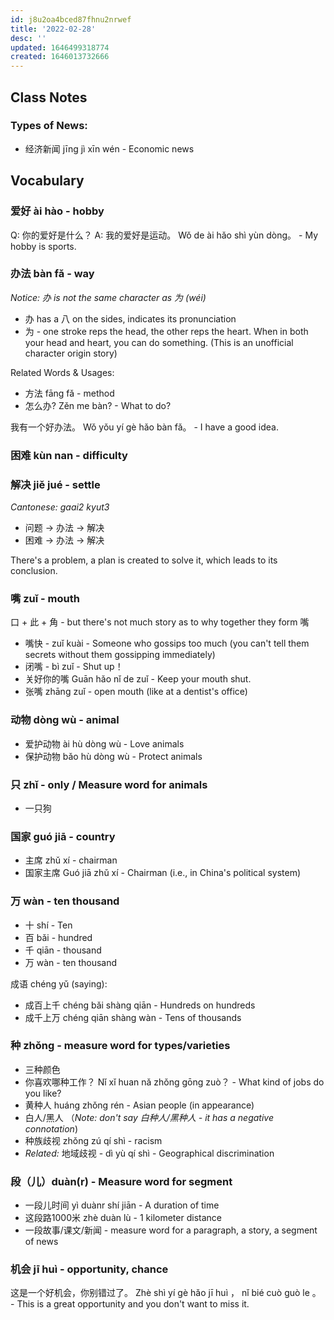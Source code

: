 ```yaml
---
id: j8u2oa4bced87fhnu2nrwef
title: '2022-02-28'
desc: ''
updated: 1646499318774
created: 1646013732666
---
```


## Class Notes

### Types of News:
- 经济新闻 jīng jì xīn wén - Economic news

## Vocabulary

### 爱好 ài hào - hobby

Q: 你的爱好是什么？
A: 我的爱好是运动。 Wǒ de ài hǎo shì yùn dòng。 - My hobby is sports.

### 办法 bàn fǎ - way

_Notice: 办 is not the same character as 为 (wéi)_
- 办 has a 八 on the sides, indicates its pronunciation
- 为 - one stroke reps the head, the other reps the heart.  When in both your head and heart, you can do something. (This is an unofficial character origin story)

Related Words & Usages:
- 方法 fāng fǎ - method
- 怎么办? Zěn me bàn? - What to do?

我有一个好办法。 Wǒ yǒu yí gè hǎo bàn fǎ。 - I have a good idea.

### 困难 kùn nan - difficulty

### 解决 jiě jué - settle
_Cantonese: gaai2 kyut3_

- 问题 -> 办法 -> 解决
- 困难 -> 办法 -> 解决

There's a problem, a plan is created to solve it, which leads to its conclusion.

### 嘴 zuǐ - mouth

口 + 此 + 角 - but there's not much story as to why together they form 嘴

- 嘴快 - zuǐ kuài - Someone who gossips too much (you can't tell them secrets without them gossipping immediately)
- 闭嘴 - bì zuǐ - Shut up！
- 关好你的嘴 Guān hǎo nǐ de zuǐ - Keep your mouth shut.
- 张嘴 zhāng zuǐ -  open mouth (like at a dentist's office)

### 动物 dòng wù - animal

- 爱护动物 ài hù dòng wù - Love animals
- 保护动物 bǎo hù dòng wù - Protect animals

### 只 zhǐ - only / Measure word for animals

- 一只狗

### 国家 guó jiā - country

- 主席 zhǔ xí - chairman
- 国家主席 Guó jiā zhǔ xí - Chairman (i.e., in China's political system)

### 万 wàn - ten thousand

- 十 shí - Ten
- 百 bǎi - hundred
- 千 qiān - thousand
- 万 wàn - ten thousand

成语 chéng yǔ (saying):
- 成百上千 chéng bǎi shàng qiān - Hundreds on hundreds
- 成千上万 chéng qiān shàng wàn - Tens of thousands

### 种 zhǒng - measure word for types/varieties 

- 三种颜色
- 你喜欢哪种工作？ Nǐ xǐ huan nǎ zhǒng gōng zuò？ - What kind of jobs do you like?
- 黄种人 huáng zhǒng rén - Asian people (in appearance) 
- 白人/黑人 （_Note: don't say 白种人/黑种人 - it has a negative connotation_)
- 种族歧视 zhǒng zú qí shì - racism
- _Related:_ 地域歧视 - dì yù qí shì - Geographical discrimination

### 段（儿）duàn(r) - Measure word for segment

- 一段儿时间 yì duànr shí jiān - A duration of time
- 这段路1000米 zhè duàn lù - 1 kilometer distance
- 一段故事/课文/新闻 - measure word for a paragraph, a story, a segment of news

### 机会 jī huì - opportunity, chance

这是一个好机会，你别错过了。 Zhè shì yí gè hǎo jī huì ， nǐ bié cuò guò le 。 - This is a great opportunity and you don't want to miss it.
